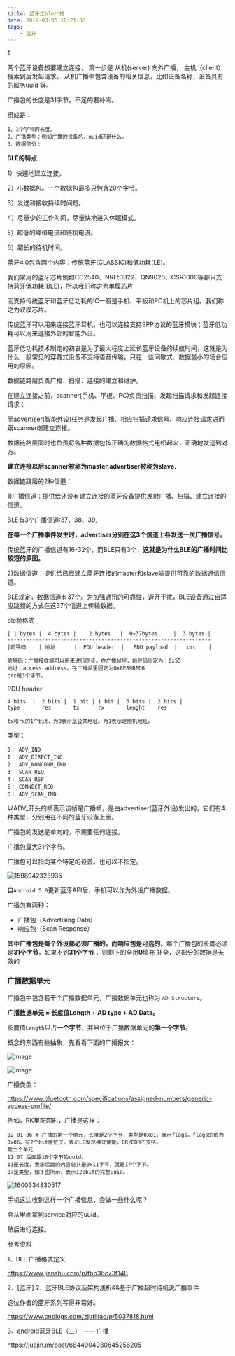 ```yaml
---
title: 蓝牙之ble广播
date: 2019-03-05 10:21:03
tags:
	- 蓝牙
---
```


1

两个蓝牙设备想要建立连接， 第一步是 从机(server) 向外广播， 主机（client） 搜索到后发起请求。 从机广播中包含设备的相关信息，比如设备名称，设备具有的服务uuid 等。



广播包的长度是31字节。不足的要补零。

组成是：

```
1、1个字节的长度。
2、广播类型：例如广播的设备名，uuid还是什么。
3、数据部分：
```

**BLE的特点**

1）快速地建立连接。

2）小数据包。一个数据包最多只包含20个字节。

3）发送和接收持续时间短。

4）尽量少的工作时间，尽量快地进入休眠模式。

5）超低的峰值电流和待机电流。

6）超长的待机时间。

蓝牙4.0包含两个内容：传统蓝牙(CLASSIC)和低功耗(LE)。

我们常用的蓝牙芯片例如CC2540、NRF51822、QN9020、CSR1000等都只支持蓝牙低功耗(BLE)，所以我们称之为单模芯片

而支持传统蓝牙和蓝牙低功耗的IC一般是手机、平板和PC机上的芯片组。我们称之为双模芯片。

传统蓝牙可以用来连接蓝牙耳机，也可以连接支持SPP协议的蓝牙模块；蓝牙低功耗可以用来连接外部的智能外设。

蓝牙低功耗技术制定的初衷是为了最大程度上延长蓝牙设备的续航时间，这就是为什么一般常见的穿戴式设备不支持语音传输，只在一些间歇式、数据量小的场合应用的原因。



数据链路层负责广播、扫描、连接的建立和维护。

在建立连接之前，scanner(手机、平板、PC)负责扫描、发起扫描请求和发起连接请求；

而advertiser(智能外设)任务是发起广播、相应扫描请求信号、响应连接请求进而跟scanner端建立连接。

数据链路层同时也负责将各种数据包按正确的数据格式组织起来，正确地发送到对方。

**建立连接以后scanner被称为master,advertiser被称为slave.**



数据链路层的2种信道：

1)广播信道：提供给还没有建立连接的蓝牙设备提供发射广播、扫描、建立连接的信道。

BLE有3个广播信道:37、38、39,

**在每一个广播事件发生时，advertiser分别在这3个信道上各发送一次广播信号。**

传统蓝牙的广播信道有16-32个，而BLE只有3个，**这就是为什么BLE的广播时间比较短的原因。**

2)数据信道：提供给已经建立蓝牙连接的master和slave端提供可靠的数据通信信道。

BLE规定，数据信道有37个。为加强通讯的可靠性，避开干扰，BLE设备通过自适应跳频的方式在这37个信道上传输数据。

ble帧格式

```
| 1 bytes |  4 bytes |    2 bytes   |  0~37bytes     |  3 bytes |
-----------------------------------------------------------------
|前导码    | 地址      |  PDU header  |   PDU payload  |   crc    |

前导码：广播接收端可以用来进行同步。在广播帧里，前导码固定为：0x55
地址：access address。在广播帧里固定为0x8E89BED6
crc是3个字节。
```

PDU header

```
4 bits  |  2 bits |  1 bit | 1 bit |  6 bits |  2 bits | 
type       res       tx      rx       lenght    res

tx和rx的1个bit，为0表示是公共地址。为1表示是随机地址。
```

类型：

```
0： ADV_IND
1： ADV_DIRECT_IND
2： ADV_NONCONN_IND
3： SCAN_REQ
4： SCAN_RSP
5： CONNECT_REQ
6： ADV_SCAN_IND 
```

以ADV_开头的帧表示该帧是广播帧，是由advertiser(蓝牙外设)发出的，它们有4种类型，分别用在不同的蓝牙设备上面。



广播包的发送是单向的。不需要任何连接。

广播包最大31个字节。

广播包可以指向某个特定的设备。也可以不指定。

![1598942323935](../images/random_name/1598942323935.png)



自`Android 5.0`更新蓝牙API后，手机可以作为外设广播数据。

广播包有两种：

- 广播包（Advertising Data）
- 响应包（Scan Response）



其中**广播包是每个外设都必须广播的，而响应包是可选的**。每个广播包的长度必须是**31个字节**，如果不到**31个字节** ，则剩下的全用**0**填充 补全，这部分的数据是无效的



### 广播数据单元

广播包中包含若干个广播数据单元，广播数据单元也称为 `AD Structure`。

**广播数据单元 = 长度值Length + AD type + AD Data。**

长度值`Length`只占**一个字节**，并且位于广播数据单元的**第一个字节**。

概念的东西有些抽象，先看看下面的广播报文：

![image](../images/random_name/1710b76eb9413076)



![image](../images/random_name/1710b76ebafa1d1a)

广播类型：

https://www.bluetooth.com/specifications/assigned-numbers/generic-access-profile/

例如，RK里配网时，广播是这样：

```
02 01 06 # 广播的第一个单元，长度是2个字节，类型是0x01，表示flags。flags的值为0x06，有2个bit置位了。表示LE发现模式使能，BR/EDR不支持。
第二个单元
11 07 后面跟16个字节的uuid。
11是长度，表示后面的内容总共是0x11字节，就是17个字节。
07是类型，如下图所示，表示128bit的完整uuid。
```

![1600334830517](../images/random_name/1600334830517.png)

手机这边收到这样一个广播信息，会做一些什么呢？

会从里面拿到service对应的uuid。

然后进行连接。



参考资料

1、BLE 广播格式定义

https://www.jianshu.com/p/fbb36c73f148

2、[蓝牙] 2、蓝牙BLE协议及架构浅析&&基于广播超时待机说广播事件

这位作者的蓝牙系列写得非常好。

https://www.cnblogs.com/zjutlitao/p/5037818.html

3、android蓝牙BLE（三） —— 广播

https://juejin.im/post/6844904030645256205